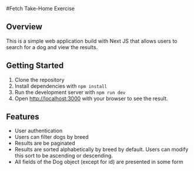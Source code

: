 #Fetch Take-Home Exercise

## Overview

This is a simple web application build with Next JS that allows users to search for a dog and view the results.

## Getting Started

1. Clone the repository
2. Install dependencies with `npm install`
3. Run the development server with `npm run dev`
4. Open [http://localhost:3000](http://localhost:3000) with your browser to see the result.

## Features

- User authentication
- Users can filter dogs by breed
- Results are be paginated
- Results are sorted alphabetically by breed by default. Users can modify this sort to be ascending or descending.
- All fields of the Dog object (except for id) are presented in some form
